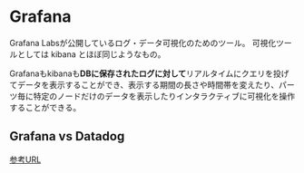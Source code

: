 # Grafana

Grafana Labsが公開しているログ・データ可視化のためのツール。
可視化ツールとしては kibana とほぼ同じようなもの。

Grafanaもkibanaも**DBに保存されたログに対して**リアルタイムにクエリを投げてデータを表示することができ、表示する期間の長さや時間帯を変えたり、パーツ毎に特定のノードだけのデータを表示したりインタラクティブに可視化を操作することができる。


## Grafana vs Datadog

[参考URL](https://qiita.com/MetricFire/items/9f4f26f0f9186d5f9b84#:~:text=%E7%B5%B1%E5%90%88%E3%81%A7%E3%81%8D%E3%81%BE%E3%81%99%E3%80%82-,Grafana%E3%81%AF%E3%82%AA%E3%83%BC%E3%83%97%E3%83%B3%E3%82%BD%E3%83%BC%E3%82%B9%E3%81%A7%E3%81%82%E3%82%8A%E3%80%81%E7%84%A1%E6%96%99%E3%81%A7%E3%81%99%E3%80%82,%E3%81%AE%E3%82%A8%E3%83%B3%E3%82%BF%E3%83%BC%E3%83%97%E3%83%A9%E3%82%A4%E3%82%BA%E3%83%91%E3%83%83%E3%82%B1%E3%83%BC%E3%82%B8%E3%81%8C%E3%81%82%E3%82%8A%E3%81%BE%E3%81%99%E3%80%82)

